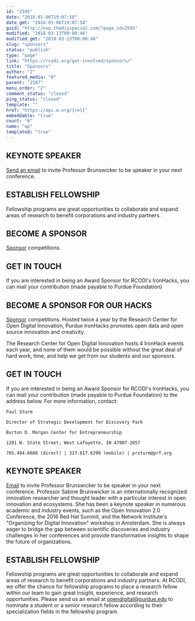 ```yaml
---
id: "2595"
date: "2018-01-06T19:07:58"
date_gmt: "2018-01-06T19:07:58"
guid: "http://exp.thediyspecial.com/?page_id=2595"
modified: "2018-03-13T00:00:46"
modified_gmt: "2018-03-13T00:00:46"
slug: "sponsors"
status: "publish"
type: "page"
link: "https://rcodi.org/get-involved/sponsors/"
title: "Sponsors"
author: "2"
featured_media: "0"
parent: "2587"
menu_order: "2"
comment_status: "closed"
ping_status: "closed"
template: ""
href: "https://api.w.org/{rel}"
embeddable: "true"
count: "0"
name: "wp"
templated: "true"
---
```


## KEYNOTE SPEAKER

[Send an email](mailto:sbrunswi@purdue.edu) to invite Professor Brunswicker to be speaker in your next conference.

## ESTABLISH FELLOWSHIP

Fellowship programs are great opportunities to collaborate and expand areas of research to benefit corporations and industry partners.

## BECOME A SPONSOR

[Sponsor](project/ironhacks/) competitions.

## GET IN TOUCH

If you are interested in being an Award Sponsor for RCODI's IronHacks, you can mail your contribution (made payable to Purdue Foundation)

## BECOME A SPONSOR FOR OUR HACKS

[Sponsor](project/ironhacks/) competitions. Hosted twice a year by the Research Center for Open Digital Innovation, Purdue IronHacks promotes open data and open source innovation and creativity.

The Research Center for Open Digital Innovation hosts 4 IronHack events each year, and none of them would be possible without the great deal of hard work, time, and help we get from our students and our sponsors.

## GET IN TOUCH

If you are interested in being an Award Sponsor for RCODI's IronHacks, you can mail your contribution (made payable to Purdue Foundation) to the address below. For more information, contact:

    Paul Sturm

    Director of Strategic Development for Discovery Park

    Burton D. Morgan Center for Entrepreneurship

    1201 W. State Street; West Lafayette, IN 47907-2057

    765.494.6668 (direct) | 317.617.6299 (mobile) | prsturm@prf.org

## KEYNOTE SPEAKER

[Email](mailto:sbrunswi@purdue.edu) to invite Professor Brunswicker to be speaker in your next conference.  Professor Sabine Brunswicker is an internationally recognized innovation researcher and thought leader with a particular interest in open innovation and ecosystems. She has been a keynote speaker in numerous academic and industry events, such as the Open Innovation 2.0 Conference, the 2016 Red Hat Summit, and the Network Institute's "Organizing for Digital Innovation" workshop in Amsterdam. She is always eager to bridge the gap between scientific discoveries and industry challenges in her conferences and provide transformative insights to shape the future of organizations.

## ESTABLISH FELLOWSHIP

Fellowship programs are great opportunities to collaborate and expand areas of research to benefit corporations and industry partners. At RCODI, we offer the chance for fellowship programs to place a research fellow within our team to gain great insight, experience, and research opportunities. Please send us an email at [opendigital@purdue.edu](mailto:opendigital@purdue.edu) to nominate a student or a senior research fellow according to their specialization fields in the fellowship program.

